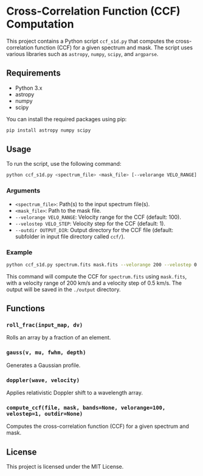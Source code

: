 # Cross-Correlation Function (CCF) Computation

This project contains a Python script `ccf_s1d.py` that computes the cross-correlation function (CCF) for a given spectrum and mask. The script uses various libraries such as `astropy`, `numpy`, `scipy`, and `argparse`.

## Requirements

- Python 3.x
- astropy
- numpy
- scipy

You can install the required packages using pip:

```sh
pip install astropy numpy scipy
```

## Usage

To run the script, use the following command:

```sh
python ccf_s1d.py <spectrum_file> <mask_file> [--velorange VELO_RANGE] [--velostep VELO_STEP] [--outdir OUTPUT_DIR]
```

### Arguments

- `<spectrum_file>`: Path(s) to the input spectrum file(s).
- `<mask_file>`: Path to the mask file.
- `--velorange VELO_RANGE`: Velocity range for the CCF (default: 100).
- `--velostep VELO_STEP`: Velocity step for the CCF (default: 1).
- `--outdir OUTPUT_DIR`: Output directory for the CCF file (default: subfolder in input file directory called `ccf/`).

### Example

```sh
python ccf_s1d.py spectrum.fits mask.fits --velorange 200 --velostep 0.5 --outdir ./output
```

This command will compute the CCF for `spectrum.fits` using `mask.fits`, with a velocity range of 200 km/s and a velocity step of 0.5 km/s. The output will be saved in the `./output` directory.

## Functions

### `roll_frac(input_map, dv)`

Rolls an array by a fraction of an element.

### `gauss(v, mu, fwhm, depth)`

Generates a Gaussian profile.

### `doppler(wave, velocity)`

Applies relativistic Doppler shift to a wavelength array.

### `compute_ccf(file, mask, bands=None, velorange=100, velostep=1, outdir=None)`

Computes the cross-correlation function (CCF) for a given spectrum and mask.

## License

This project is licensed under the MIT License.
